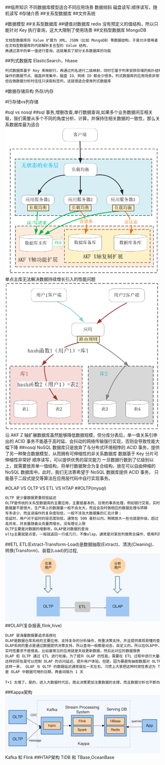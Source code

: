 ##临界知识
不同数据库模型适合不同应用场景
数据倾斜
磁盘读写:顺序读写，随机读写
#存储介质
##关系型数据库
##文件系统





#数据模型
##关系型数据库
##键值对数据库
redis
没有预定义的值结构，所以只能针对 Key 执行查询，这大大限制了使用场景
##文档型数据库
MongoDB
```
文档型数据库将 Value 扩展为 XML、JSON（比如 MongoDB）等数据结构，于是允许使用者在文档型数据库的内部解析复合型的 Value 结构，
再通过其中的单一值进行查询，这就兼具了部分关系数据库的功能

```
##列式数据库
ElasticSearch，hbase
```asp
列式数据库基于 Key 来映射行，再通过列名进行二级映射，同时它基于列来安排存储的拓扑结构，这样当仅读写大量行中某个列时，
操作的数据节点、磁盘非常集中，磁盘 IO、网络 IO 都会少很多。列式数据库的应用场景非常有针对性，比如博客文章标签的行数很多，
但在做数据分析时往往只读取标签列，这就很适合使用列式数据库
```
#数据存储异构
外存/内存


#行存储vs列存储

#sql vs nosql
[](https://time.geekbang.org/column/article/267741)
##sql
事务,增删改查,单行数据查询,如果多个业务数据间互相关联，我们需要从多个不同的角度分析、计算，并保持住相关数据的一致性，那么关系数据库最为适合
![](.z_01_分布式_临界知识_数据模型_数据关系_nosql_行存储_列存储_存储模型_文件系统_键值系统_表格系统_数据库系统_images/e7b0a1c0.png)
单点主库无法解决数据持续增长引入的性能问题
![](.z_01_分布式_临界知识_数据模型_数据关系_nosql_行存储_列存储_存储模型_文件系统_键值系统_表格系统_数据库系统_images/51078744.png)
沿 AKF Z 轴扩展数据库虽然能够降低数据规模，但分库分表后，单一值关系引申出的 ACID 事务不能基于高时延、会抖动的网络传输强行实现，否则会导致性能大幅下降
##nosql
NoSQL 数据库只是放弃了与分布式环境相悖的 ACID 事务，提供了另一种聚合数据模型，从而拥有可伸缩性的非关系数据库
数据基于 Key 分片可伸缩性非常好
顺序读写，可以提供优秀的容灾能力
一旦数据行数到了亿级别以上，就需要放弃单一值结构，将单行数据聚合为复合结构，放在可以自由伸缩的 NoSQL 数据库中。此时，我们无法寄希望于 NoSQL 数据库提供 ACID 事务，
只能基于二段式提交等算法在应用层代码中自行实现事务。

#OLAP VS OLTP VS ETL VS HTAP
[](https://time.geekbang.org/column/article/287246)
##OLTP(mysql)
```asp
OLTP 是少量数据更重视低延迟
OLTP是传统的关系型数据库的主要应用，主要是基本的、日常的事务处理，例如银行交易，实时性要求高
数据量不是很大，生产库上的数据量一般不会太大，而且会及时做相应的数据处理与转移
写多读少，而且读操作的复杂度较低，一般不涉及大数据集的汇总计算；
低延时，用户对于延时的容忍度较低，通常在 500 毫秒以内，稍微放大一些也就是秒级，超过 5 秒的延时通常是无法接受的；
高并发，并发量随着业务量而增长，没有理论上限
OLTP主要是对数据的增删改，OLAP是对数据的查询
oltp主要就是点查，一般就返回一行或几行，不像olap，通常是对某些列做聚合操作，使用列存更合适
```
##ETL
ETL(Extract-Transform-Load)是数据抽取(Extract)、清洗(Cleaning)、转换(Transform)、装载(Load)的过程,
![](.z_01_分布式_临界知识_数据模型_数据关系_nosql_行存储_列存储_存储模型_文件系统_键值系统_表格系统_数据库系统_OLAP_OLTP_ETL_HTAP_images/e9a10bd3.png)
##OLAP(复杂报表,flink,hive)
```asp
OLAP 是海量数据要追求高吞吐
OLAP是数据仓库系统的主要应用，支持复杂的分析操作，侧重决策支持，并且提供直观易懂的查询结果,典型的应用就是复杂的动态的报表系统
OLAP系统的重点是通过数据提供决策支持，所以查询一般都是动态，自定义的。所以在OLAP中，维度的概念特别重要。一般会将用户所有关心的维度数据，存入对应数据平台
实时性要求不是很高，比如最常见的应用就是天级更新数据，然后出对应的数据报表
OLAP 和 OLTP 通过 ETL 进行衔接。为了提升 OLAP 的性能，需要在 ETL 过程中进行大量的预计算，包括数据结构的调整和业务逻辑处理。
这样的好处是可以控制 OLAP 的访问延迟，提升用户体验。但是，因为要避免抽取数据对 OLTP 系统造成影响，所以必须在日终的交易低谷期才能启动 ETL 过程。
这样一来， OLAP 与 OLTP 的数据延迟通常就在一天左右，习惯上大家把这种时效性表述为 T+1。其中，T 日就是指 OLTP 系统产生数据的日期，T+1 日
是 OLAP 中数据可用的日期，两者间隔为 1 天

T+1 太慢了。是的，进入大数据时代后，商业决策更加注重数据的支撑，而且数据分析也不断向一线操作渗透，这都要求 OLAP 系统更快速地反映业务的变化
```
##Kappa架构
![](.z_01_分布式_临界知识_数据模型_数据关系_nosql_行存储_列存储_存储模型_文件系统_键值系统_表格系统_数据库系统_OLAP_OLTP_ETL_HTAP_images/c3d9a000.png)
Kafka 和 Flink
##HTAP架构
TiDB 和 TBase,OceanBase
